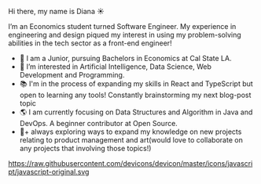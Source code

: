 Hi there, my name is Diana ☀️

I’m an Economics student turned Software Engineer.  My experience in engineering and design piqued my interest in using my problem-solving abilities in the tech sector as a front-end engineer!
* 📍   I am a Junior, pursuing Bachelors in Economics at Cal State LA.
* 🌲  I’m interested in Artificial Intelligence, Data Science, Web Development and Programming.
* 📚  I'm in the process of expanding my skills in React and TypeScript but open to learning any tools! Constantly brainstorming my next blog-post topic
* 🌎  I am currently focusing on Data Structures and Algorithm in Java and DevOps. A beginner contributor at Open Source. 
* 🐠+ always exploring ways to expand my knowledge on new projects relating to product management and art(would love to collaborate on any projects that involving those topics!)



https://raw.githubusercontent.com/devicons/devicon/master/icons/javascript/javascript-original.svg
